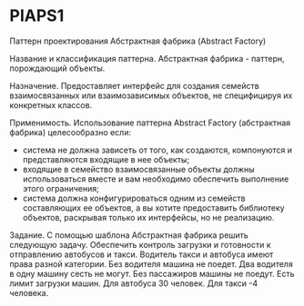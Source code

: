 # PIAPS1
Паттерн проектирования Абстрактная фабрика (Abstract Factory)

Название и классификация паттерна.
Абстрактная фабрика - паттерн, порождающий объекты.

Назначение.
Предоставляет интерфейс для создания семейств взаимосвязанных или взаимозависимых объектов, не специфицируя их конкретных классов.

Применимость.
Использование паттерна Abstract Factory (абстрактная фабрика) целесообразно если:
- система не должна зависеть от того, как создаются, компонуются и представляются входящие в нее объекты;
- входящие в семейство взаимосвязанные объекты должны использоваться вместе и вам необходимо обеспечить выполнение этого ограничения;
- система должна конфигурироваться одним из семейств составляющих ее объектов, а вы хотите предоставить библиотеку объектов, раскрывая только их интерфейсы, но не реализацию.
  
Задание.
С помощью шаблона Абстрактная фабрика решить следующую задачу.
Обеспечить контроль загрузки и готовности к отправлению автобусов и такси. Водитель такси и автобуса имеют права разной категории. 
Без водителя машина не поедет. Два водителя в одну машину сесть не могут. Без пассажиров машины не поедут. Есть лимит загрузки машин. Для автобуса 30 человек. Для такси -4 человека.
